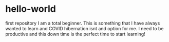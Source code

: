 # hello-world
first repository
I am a total beginner.  This is something that I have always wanted to learn and COVID hibernation isnt and option for me.  I need to be productive and this down time is the perfect time to start learning!
